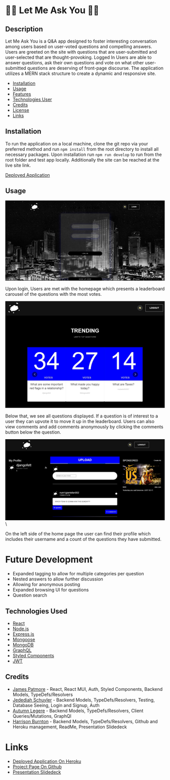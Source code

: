 # 🙋‍♀️ Let Me Ask You 🙋‍♂️

## Description

Let Me Ask You is a Q&A app designed to foster interesting conversation among users based on user-voted questions and compelling answers. Users are greeted on the site with questions that are user-submitted and user-selected that are  thought-provoking. Logged In Users are able to answer questions, ask their own questions and vote on what other user-submitted questions are deserving of front-page discourse. The application utilizes a MERN stack structure to create a dynamic and responsive site.

- [Installation](#installation)
- [Usage](#usage)
- [Features](#future-development)
- [Technologies User](#technologies-used)
- [Credits](#credits)
- [License](#license)
- [Links](#links)

## Installation

To run the application on a local machine, clone the git repo via your preferred method and run `npm install` from the root directory to install all necessary packages. Upon installation run `npm run develop` to run from the root folder and test app locally. Additionally the site can be reached at the live site link.

[Deployed Application](https://polar-sierra-99541.herokuapp.com/)

## Usage

![User Homepage to Be Updated](assets/images/loginScreenshot.jpg)

Upon login, Users are met with the homepage which presents a leaderboard carousel of the questions with the most votes. 

![User Question Form](assets/images/trendingScreenshot.jpg)

Below that, we see all questions displayed. If a question is of interest to a user they can upvote it to move it up in the leaderboard. Users can also view comments and add comments anonymously by clicking the comments button below the question. 

![User Question Form](assets/images/homeScreenshot.jpg)\

On the left side of the home page the user can find their profile which includes their username and a count of the questions they have submitted.

# Future Development
* Expanded tagging to allow for multiple categories per question
* Nested answers to allow further discussion
* Allowing for anonymous posting
* Expanded browsing UI for questions
* Question search


## Technologies Used
* [React](https://reactjs.org/)
* [Node.js](https://nodejs.org/en/)
* [Express.js](https://expressjs.com/)
* [Mongoose](https://mongoosejs.com/)
* [MongoDB](https://www.mongodb.com/)
* [GraphQL](https://graphql.org/)
* [Styled Components](https://www.npmjs.com/package/styled-components)
* [JWT](https://jwt.io/)


## Credits
* [James Patmore](https://github.com/jamestpatmore) - React, React MUI, Auth, Styled Components, Backend Models, TypeDefs/Resolvers
* [Jedediah Schuyler](https://github.com/jschuyl) - Backend Models, TypeDefs/Resolvers, Testing, Database Seeing, Login and Signup, Auth
* [Autumn Legere](https://github.com/autumnlegere) - Backend Models, TypeDefs/Resolvers, Client Queries/Mutations, GraphQl
* [Harrison Burnton](https://github.com/HBurnton) - Backend Models, TypeDefs/Resolvers, Github and Heroku management, ReadMe, Presentation Slidedeck


# Links

* [Deployed Application On Heroku](https://polar-sierra-99541.herokuapp.com/)
* [Project Page On Github](https://github.com/HBurnton/let-me-ask-you-p3)
* [Presentation Slidedeck](https://docs.google.com/presentation/d/1wgxFXTv_Lnm4xS2XxyMJ6vbQxWtMBtfOVxNdIGNlgRM/edit?usp=sharing)